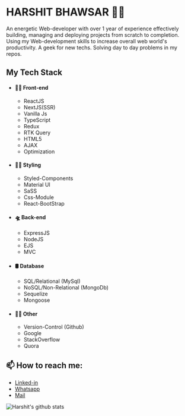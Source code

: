 # HARSHIT BHAWSAR 🧜‍♂️

An energetic Web-developer with over 1 year of experience effectively building, managing and deploying projects from scratch to completion. Using my Web-development skills to increase overall web world's productivity. A geek for new techs. Solving day to day problems in my repos.

## My Tech Stack
- #### 👨‍💻 Front-end
  - ReactJS 
  - NextJS(SSR)
  - Vanilla Js
  - TypeScript
  - Redux
  - RTK Query
  - HTML5
  - AJAX
  - Optimization
  
- #### 🧑‍🎨 Styling
  - Styled-Components
  - Material UI
  - SaSS
  - Css-Module
  - React-BootStrap

- #### 🛸 Back-end
  - ExpressJS
  - NodeJS
  - EJS
  - MVC
  
- #### 🛢️ Database
  - SQL/Relational (MySql)
  - NoSQL/Non-Relational (MongoDb)
  - Sequelize
  - Mongoose
  
- #### 🧞‍♂️ Other
  - Version-Control (Github)
  - Google
  - StackOverflow
  - Quora
 


## 📫 How to reach me: 
  - <a href="https://www.linkedin.com/in/harshit-bhawsar-311a571bb/" target="_blank">Linked-in</a>
  - <a href="https://wa.me/7974792317" target="_blank">Whatsapp</a>
  - <a href="mailto:www.harshitbhawsar777@gmail.com" target="_blank">Mail</a>



![Harshit's github stats](https://github-readme-stats.vercel.app/api?username=harshitScript&show_icons=true&theme=dark)

